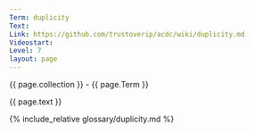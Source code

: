 ```yaml
---
Term: duplicity
Text: 
Link: https://github.com/trustoverip/acdc/wiki/duplicity.md
Videostart: 
Level: 7
layout: page
---
```


{{ page.collection }} - {{ page.Term }}

   {{ page.text }}

{% include_relative glossary/duplicity.md %}
